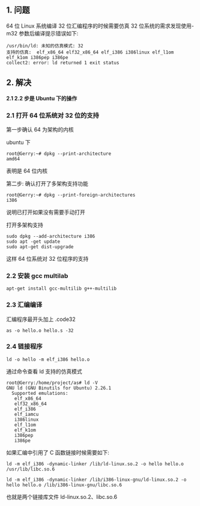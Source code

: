## 1. 问题

64 位 Linux 系统编译 32 位汇编程序的时候需要仿真 32 位系统的需求发现使用-m32 参数后编译提示错误如下:

```
/usr/bin/ld: 未知的仿真模式: 32
支持的仿真:  elf_x86_64 elf32_x86_64 elf_i386 i386linux elf_l1om elf_k1om i386pep i386pe
collect2: error: ld returned 1 exit status
```

## 2. 解决

**2.1 2.2 步是 Ubuntu 下的操作**

### 2.1 打开 64 位系统对 32 位的支持

第一步确认 64 为架构的内核

ubuntu 下

```
root@Gerry:~# dpkg --print-architecture
amd64
```

表明是 64 位内核

第二步: 确认打开了多架构支持功能

```
root@Gerry:~# dpkg --print-foreign-architectures
i386
```

说明已打开如果没有需要手动打开

打开多架构支持

```
sudo dpkg --add-architecture i386
sudo apt -get update
sudo apt-get dist-upgrade
```

这样 64 位系统对 32 位程序的支持

### 2.2 安装 gcc multilab

```
apt-get install gcc-multilib g++-multilib
```

### 2.3 汇编编译

汇编程序最开头加上 .code32

```
as -o hello.o hello.s -32
```

### 2.4 链接程序

```
ld -o hello -m elf_i386 hello.o
```

通过命令查看 ld 支持的仿真模式

```
root@Gerry:/home/project/as# ld -V
GNU ld (GNU Binutils for Ubuntu) 2.26.1
  Supported emulations:
   elf_x86_64
   elf32_x86_64
   elf_i386
   elf_iamcu
   i386linux
   elf_l1om
   elf_k1om
   i386pep
   i386pe
```

如果汇编中引用了 C 函数链接时候需要如下:

```
ld -m elf_i386 -dynamic-linker /lib/ld-linux.so.2 -o hello hello.o /usr/lib/libc.so.6
```

```
ld -m elf_i386 -dynamic-linker /lib/i386-linux-gnu/ld-linux.so.2 -o hello hello.o /lib/i386-linux-gnu/libc.so.6
```

也就是两个链接库文件 ld-linux.so.2、libc.so.6